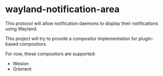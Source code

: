 wayland-notification-area
=========================

This protocol will allow notification daemons to display their notifications using Wayland.

This project will try to provide a compositor implementation for plugin-based compositors.

For now, these compositors are supported:

* Weston
* Orbment

